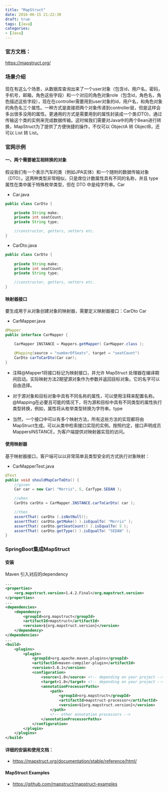 ```yaml
---
title: "MapStruct"
date: 2016-06-15 21:22:30
draft: true
tags: [Java]
categories:
- [Java]
---
```


### 官方文档：
https://mapstruct.org/



### 场景介绍
现在有这么个场景，从数据库查询出来了一个user对象（包含id，用户名，密码，手机号，邮箱，角色这些字段）和一个对应的角色对象role（包含id，角色名，角色描述这些字段），现在在controller需要用到user对象的id，用户名，和角色对象的角色名三个属性。一种方式是直接把两个对象传递到controller层，但是这样会多出很多没用的属性。更通用的方式是需要用到的属性封装成一个类(DTO)，通过传输这个类的实例来完成数据传输。这时候我们需要对Java中的两个Bean进行转换，MapStruct为了提供了方便快捷的操作，不仅可以 ObjectA 转 ObjectB，还可以 List<ObjectA> 转 List<ObjectB>。
  
  
### 官网示例

#### 一、两个需要被互相转换的对象
假设我们有一个表示汽车的类（例如JPA实体）和一个随附的数据传输对象（DTO）。这两种类型非常相似，只是席位计数属性具有不同的名称，并且 type 属性在类中属于特殊枚举类型，但在 DTO 中是纯字符串。Car
  
- Car.java
```java
public class CarDto {

    private String make;
    private int seatCount;
    private String type;

    //constructor, getters, setters etc.
}
```
- CarDto.java
```java
public class CarDto {
 
    private String make;
    private int seatCount;
    private String type;

    //constructor, getters, setters etc.
}
```
#### 映射器接口
要生成用于从对象创建对象的映射器，需要定义映射器接口：CarDto Car
	
	
- CarMapper.java	
```java
@Mapper
public interface CarMapper {

    CarMapper INSTANCE = Mappers.getMapper( CarMapper.class );

    @Mapping(source = "numberOfSeats", target = "seatCount")
    CarDto carToCarDto(Car car);
}
```
- 注释@Mapper1将接口标记为映射接口，并允许 MapStruct 处理器在编译期间启动。实际映射方法2期望源对象作为参数并返回目标对象。它的名字可以自由选择。

	
- 对于源对象和目标对象中具有不同名称的属性，可以使用注释来配置名称。@Mapping在必要且可能的情况下，将为源和目标中具有不同类型的属性执行类型转换，例如，属性将从枚举类型转换为字符串。type
	
	
- 当然，一个接口中可以有多个映射方法，所有这些方法的实现都将由MapStruct生成。可以从类中检索接口实现的实例。按照约定，接口声明成员MappersINSTANCE，为客户端提供对映射器实现的访问。
  
  
  
#### 使用映射器
基于映射器接口，客户端可以以非常简单且类型安全的方式执行对象映射：
	
- CarMapperTest.java
```java
@Test
public void shouldMapCarToDto() {
    //given
    Car car = new Car( "Morris", 5, CarType.SEDAN );

    //when
    CarDto carDto = CarMapper.INSTANCE.carToCarDto( car );

    //then
    assertThat( carDto ).isNotNull();
    assertThat( carDto.getMake() ).isEqualTo( "Morris" );
    assertThat( carDto.getSeatCount() ).isEqualTo( 5 );
    assertThat( carDto.getType() ).isEqualTo( "SEDAN" );
}
```
	
### SpringBoot集成MapStruct

    
#### 安装 
Maven 引入对应的dependency 

```xml
...
<properties>
    <org.mapstruct.version>1.4.2.Final</org.mapstruct.version>
</properties>
...
<dependencies>
    <dependency>
        <groupId>org.mapstruct</groupId>
        <artifactId>mapstruct</artifactId>
        <version>${org.mapstruct.version}</version>
    </dependency>
</dependencies>
...
<build>
    <plugins>
        <plugin>
            <groupId>org.apache.maven.plugins</groupId>
            <artifactId>maven-compiler-plugin</artifactId>
            <version>3.8.1</version>
            <configuration>
                <source>1.8</source> <!-- depending on your project -->
                <target>1.8</target> <!-- depending on your project -->
                <annotationProcessorPaths>
                    <path>
                        <groupId>org.mapstruct</groupId>
                        <artifactId>mapstruct-processor</artifactId>
                        <version>${org.mapstruct.version}</version>
                    </path>
                    <!-- other annotation processors -->
                </annotationProcessorPaths>
            </configuration>
        </plugin>
    </plugins>
</build>
```
    
#### 详细的安装和使用文档： 
- https://mapstruct.org/documentation/stable/reference/html/
    
#### MapStruct Examples
- https://github.com/mapstruct/mapstruct-examples

    
    
    
    
    
    
    
    
    
    
    
    

  
  
  
  
  
